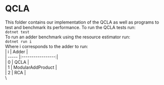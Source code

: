 # QCLA

This folder contains our implementation of the QCLA as well as programs to test and benchmark its performance. 
To run the QCLA tests run: <br />
``
dotnet test  
``
<br />
To run an adder benchmark using the resource estimator run:
<br />
``
dotnet run i 
``
<br />
Where i corresponds to the adder to run:
<br />
| i     | Adder             |  <br />
| ----- |:-----------------:|  <br />
| 0     | QCLA              |  <br />
| 1     | ModularAddProduct |   <br />
| 2     | RCA               |   <br />\